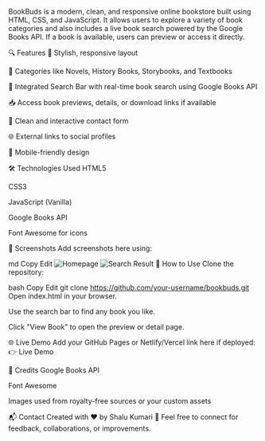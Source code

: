 BookBuds is a modern, clean, and responsive online bookstore built using HTML, CSS, and JavaScript. It allows users to explore a variety of book categories and also includes a live book search powered by the Google Books API. If a book is available, users can preview or access it directly.

🔍 Features
📖 Stylish, responsive layout

🧾 Categories like Novels, History Books, Storybooks, and Textbooks

🔎 Integrated Search Bar with real-time book search using Google Books API

📥 Access book previews, details, or download links if available

💬 Clean and interactive contact form

🌐 External links to social profiles

📱 Mobile-friendly design

🛠️ Technologies Used
HTML5

CSS3

JavaScript (Vanilla)

Google Books API

Font Awesome for icons

📸 Screenshots
Add screenshots here using:

md
Copy
Edit
![Homepage](assets/screenshot-home.png)
![Search Result](assets/screenshot-search.png)
🚀 How to Use
Clone the repository:

bash
Copy
Edit
git clone https://github.com/your-username/bookbuds.git
Open index.html in your browser.

Use the search bar to find any book you like.

Click "View Book" to open the preview or detail page.

🌐 Live Demo
Add your GitHub Pages or Netlify/Vercel link here if deployed:
👉 Live Demo

🙌 Credits
Google Books API

Font Awesome

Images used from royalty-free sources or your custom assets

📬 Contact
Created with ❤️ by Shalu Kumari
📧 Feel free to connect for feedback, collaborations, or improvements.
